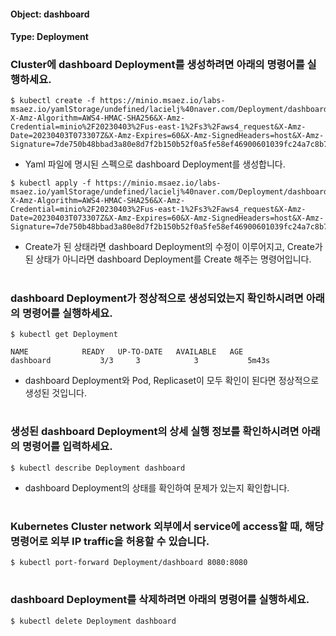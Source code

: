 
#### Object: dashboard
#### Type: Deployment

### Cluster에 dashboard Deployment를 생성하려면 아래의 명령어를 실행하세요.

```
$ kubectl create -f https://minio.msaez.io/labs-msaez.io/yamlStorage/undefined/lacielj%40naver.com/Deployment/dashboard.yaml?X-Amz-Algorithm=AWS4-HMAC-SHA256&X-Amz-Credential=minio%2F20230403%2Fus-east-1%2Fs3%2Faws4_request&X-Amz-Date=20230403T073307Z&X-Amz-Expires=60&X-Amz-SignedHeaders=host&X-Amz-Signature=7de750b48bbad3a80e8d7f2b150b52f0a5fe58ef46900601039fc24a7c8b7ba1
```
- Yaml 파일에 명시된 스펙으로 dashboard Deployment를 생성합니다.

```
$ kubectl apply -f https://minio.msaez.io/labs-msaez.io/yamlStorage/undefined/lacielj%40naver.com/Deployment/dashboard.yaml?X-Amz-Algorithm=AWS4-HMAC-SHA256&X-Amz-Credential=minio%2F20230403%2Fus-east-1%2Fs3%2Faws4_request&X-Amz-Date=20230403T073307Z&X-Amz-Expires=60&X-Amz-SignedHeaders=host&X-Amz-Signature=7de750b48bbad3a80e8d7f2b150b52f0a5fe58ef46900601039fc24a7c8b7ba1
```
- Create가 된 상태라면 dashboard Deployment의 수정이 이루어지고, Create가 된 상태가 아니라면 dashboard Deployment를 Create 해주는 명령어입니다.  
#

### dashboard Deployment가 정상적으로 생성되었는지 확인하시려면 아래의 명령어를 실행하세요.

```
$ kubectl get Deployment

NAME            READY   UP-TO-DATE   AVAILABLE   AGE
dashboard           3/3     3            3           5m43s

```
- dashboard Deployment와 Pod, Replicaset이 모두 확인이 된다면 정상적으로 생성된 것입니다.
#

### 생성된 dashboard Deployment의 상세 실행 정보를 확인하시려면 아래의 명령어를 입력하세요.

```
$ kubectl describe Deployment dashboard
```
- dashboard Deployment의 상태를 확인하여 문제가 있는지 확인합니다. 
#

### Kubernetes Cluster network 외부에서 service에 access할 때, 해당 명령어로 외부 IP traffic을 허용할 수 있습니다.

```
$ kubectl port-forward Deployment/dashboard 8080:8080
```
#

### dashboard Deployment를 삭제하려면 아래의 명령어를 실행하세요.

```
$ kubectl delete Deployment dashboard
```
#

